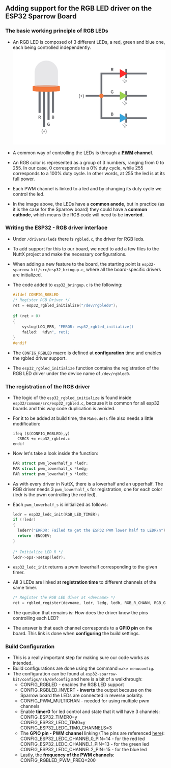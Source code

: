 ## Adding support for the RGB LED driver on the ESP32 Sparrow Board  

### The basic working principle of RGB LEDs
- An RGB LED is composed of 3 different LEDs, a red, green and blue one, each being controlled independently.
![image](RGB-LED-Pinout.png)

- A common way of controlling the LEDs is through a **[PWM](https://en.wikipedia.org/wiki/Pulse-width_modulation) channel**.
- An RGB color is represented as a group of 3 numbers, ranging from 0 to 255. In our case, 0 corresponds to a 0% duty cycle, while 255 corresponds to a 100% duty cycle. In other words, at 255 the led is at its full power.
- Each PWM channel is linked to a led and by changing its duty cycle we control the led.
- In the image above, the LEDs have a **common anode**, but in practice (as it is the case for the Sparrow board) they could have a **common cathode**, which means the RGB code will need to be **inverted**.

### Writing the ESP32 - RGB driver interface
- Under ```/drivers/leds``` there is ```rgbled.c```, the driver for RGB leds.
- To add support for this to our board, we need to add a few files to the NuttX project and make the necessary configurations.
- When adding a new feature to the board, the starting point is ```esp32-sparrow-kit/src/esp32_bringup.c```, where all the board-specific drivers are initialized.
- The code added to ```esp32_bringup.c``` is the following:
    ```c
    #ifdef CONFIG_RGBLED
    /* Register RGB Driver */
    ret = esp32_rgbled_initialize("/dev/rgbled0");

    if (ret < 0)
    {
        syslog(LOG_ERR, "ERROR: esp32_rgbled_initialize()
        failed:  %d\n", ret);
    }
    #endif
    ```

- The ```CONFIG_RGBLED``` macro is defined at **configuration** time and enables the rgbled driver support.
- The ```esp32_rgbled_initialize``` function contains the registration of the RGB LED driver under the device name of ```/dev/rgbled0```.

### The registration of the RGB driver
- The logic of the ```esp32_rgbled_initialize``` is found inside ```esp32/common/src/esp32_rgbled.c```, because it is common for all esp32 boards and this way code duplication is avoided.
- For it to be added at build time, the ```Make.defs``` file also needs a little modification:
    ```
    ifeq ($(CONFIG_RGBLED),y)
      CSRCS += esp32_rgbled.c
    endif
    ```

- Now let's take a look inside the function:
    ```c
    FAR struct pwm_lowerhalf_s *ledr;
    FAR struct pwm_lowerhalf_s *ledg;
    FAR struct pwm_lowerhalf_s *ledb;
    ```
- As with every driver in NuttX, there is a lowerhalf and an upperhalf. The RGB driver needs 3 ```pwm_lowerhalf_s``` for registration, one for each color (ledr is the pwm controlling the red led).
- Each ```pwm_lowerhalf_s``` is initialized as follows:
  ```c
  ledr = esp32_ledc_init(RGB_LED_TIMER);
  if (!ledr)
  {
    lederr("ERROR: Failed to get the ESP32 PWM lower half to LEDR\n");
    return -ENODEV;
  }

  /* Initialize LED R */
  ledr->ops->setup(ledr);
  ```

- ```esp32_ledc_init``` returns a pwm lowerhalf corresponding to the given timer.
- All 3 LEDs are linked at **registration time** to different channels of the same timer.
  ```c
  /* Register the RGB LED diver at <devname> */
  ret = rgbled_register(devname, ledr, ledg, ledb, RGB_R_CHANN, RGB_G_CHANN, RGB_B_CHANN);
  ```
- The question that remains is: How does the driver know the pins controlling each LED?
- The answer is that each channel corresponds to a **GPIO pin** on the board. This link is done when **configuring** the build settings.
  
### Build Configuration
- This is a really important step for making sure our code works as intended.
- Build configurations are done using the command ```make menuconfig```.
- The configuration can be found at ```esp32-sparrow-kit/configs/nsh/defconfig``` and here is a bit of a walkthrough:
  - CONFIG_RGBLED - enables the RGB LED support
  - CONFIG_RGBLED_INVERT - **inverts** the output because on the Sparrow board the LEDs are connected in reverse polarity.
  - CONFIG_PWM_MULTICHAN - needed for using multiple pwm channels
  - Enable **timer0** for led control and state that it will have 3 channels:  
    CONFIG_ESP32_TIMER0=y  
    CONFIG_ESP32_LEDC_TIM0=y  
    CONFIG_ESP32_LEDC_TIM0_CHANNELS=3
  - The **GPIO pin - PWM channel** linking (The pins are referenced [here](https://github.com/dantudose/ESP32-Sparrow-rev2/blob/main/Hardware/schematic.pdf)):    
     CONFIG_ESP32_LEDC_CHANNEL0_PIN=14 - for the red led  
     CONFIG_ESP32_LEDC_CHANNEL1_PIN=13 - for the green led  
     CONFIG_ESP32_LEDC_CHANNEL2_PIN=15 - for the blue led
  - Lastly, the **frequency of the PWM channels**:  
    CONFIG_RGBLED_PWM_FREQ=200
